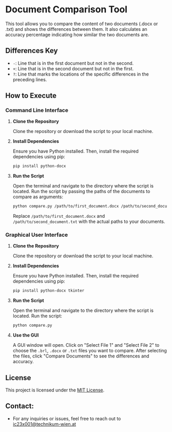 
# Document Comparison Tool

This tool allows you to compare the content of two documents (.docx or .txt) and shows the differences between them. It also calculates an accuracy percentage indicating how similar the two documents are.

## Differences Key

- `-`: Line that is in the first document but not in the second.
- `+`: Line that is in the second document but not in the first.
- `?`: Line that marks the locations of the specific differences in the preceding lines.

## How to Execute

### Command Line Interface

1. **Clone the Repository**

   Clone the repository or download the script to your local machine.

2. **Install Dependencies**

   Ensure you have Python installed. Then, install the required dependencies using pip:

   ```sh
   pip install python-docx
   ```

3. **Run the Script**

   Open the terminal and navigate to the directory where the script is located. Run the script by passing the paths of the documents to compare as arguments:

   ```sh
   python compare.py /path/to/first_document.docx /path/to/second_document.txt
   ```

   Replace `/path/to/first_document.docx` and `/path/to/second_document.txt` with the actual paths to your documents.

### Graphical User Interface

1. **Clone the Repository**

   Clone the repository or download the script to your local machine.

2. **Install Dependencies**

   Ensure you have Python installed. Then, install the required dependencies using pip:

   ```sh
   pip install python-docx tkinter
   ```

3. **Run the Script**

   Open the terminal and navigate to the directory where the script is located. Run the script:

   ```sh
   python compare.py
   ```

4. **Use the GUI**

   A GUI window will open. Click on "Select File 1" and "Select File 2" to choose the `.brl`, `.docx` or `.txt` files you want to compare. After selecting the files, click "Compare Documents" to see the differences and accuracy.

## License

This project is licensed under the [MIT License](LICENSE).

## Contact:

- For any inquiries or issues, feel free to reach out to ic23x001@technikum-wien.at
